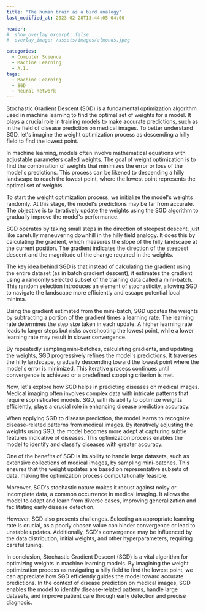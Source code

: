 ```yaml
---
title: "The human brain as a bird analogy"
last_modified_at: 2023-02-28T13:44:05-04:00

header:
#  show_overlay_excerpt: false
#  overlay_image: /assets/images/almonds.jpeg

categories:
  - Computer Science
  - Machine Learning
  - A.I.
tags:
  - Machine Learning
  - SGD
  - neural network
---
```


Stochastic Gradient Descent (SGD) is a fundamental optimization algorithm used in machine learning to find the optimal set of weights for a model. It plays a crucial role in training models to make accurate predictions, such as in the field of disease prediction on medical images. To better understand SGD, let's imagine the weight optimization process as descending a hilly field to find the lowest point.

In machine learning, models often involve mathematical equations with adjustable parameters called weights. The goal of weight optimization is to find the combination of weights that minimizes the error or loss of the model's predictions. This process can be likened to descending a hilly landscape to reach the lowest point, where the lowest point represents the optimal set of weights.

To start the weight optimization process, we initialize the model's weights randomly. At this stage, the model's predictions may be far from accurate. The objective is to iteratively update the weights using the SGD algorithm to gradually improve the model's performance.

SGD operates by taking small steps in the direction of steepest descent, just like carefully maneuvering downhill in the hilly field analogy. It does this by calculating the gradient, which measures the slope of the hilly landscape at the current position. The gradient indicates the direction of the steepest descent and the magnitude of the change required in the weights.

The key idea behind SGD is that instead of calculating the gradient using the entire dataset (as in batch gradient descent), it estimates the gradient using a randomly selected subset of the training data called a mini-batch. This random selection introduces an element of stochasticity, allowing SGD to navigate the landscape more efficiently and escape potential local minima.

Using the gradient estimated from the mini-batch, SGD updates the weights by subtracting a portion of the gradient times a learning rate. The learning rate determines the step size taken in each update. A higher learning rate leads to larger steps but risks overshooting the lowest point, while a lower learning rate may result in slower convergence.

By repeatedly sampling mini-batches, calculating gradients, and updating the weights, SGD progressively refines the model's predictions. It traverses the hilly landscape, gradually descending toward the lowest point where the model's error is minimized. This iterative process continues until convergence is achieved or a predefined stopping criterion is met.

Now, let's explore how SGD helps in predicting diseases on medical images. Medical imaging often involves complex data with intricate patterns that require sophisticated models. SGD, with its ability to optimize weights efficiently, plays a crucial role in enhancing disease prediction accuracy.

When applying SGD to disease prediction, the model learns to recognize disease-related patterns from medical images. By iteratively adjusting the weights using SGD, the model becomes more adept at capturing subtle features indicative of diseases. This optimization process enables the model to identify and classify diseases with greater accuracy.

One of the benefits of SGD is its ability to handle large datasets, such as extensive collections of medical images, by sampling mini-batches. This ensures that the weight updates are based on representative subsets of data, making the optimization process computationally feasible.

Moreover, SGD's stochastic nature makes it robust against noisy or incomplete data, a common occurrence in medical imaging. It allows the model to adapt and learn from diverse cases, improving generalization and facilitating early disease detection.

However, SGD also presents challenges. Selecting an appropriate learning rate is crucial, as a poorly chosen value can hinder convergence or lead to unstable updates. Additionally, SGD's convergence may be influenced by the data distribution, initial weights, and other hyperparameters, requiring careful tuning.

In conclusion, Stochastic Gradient Descent (SGD) is a vital algorithm for optimizing weights in machine learning models. By imagining the weight optimization process as navigating a hilly field to find the lowest point, we can appreciate how SGD efficiently guides the model toward accurate predictions. In the context of disease prediction on medical images, SGD enables the model to identify disease-related patterns, handle large datasets, and improve patient care through early detection and precise diagnosis.
